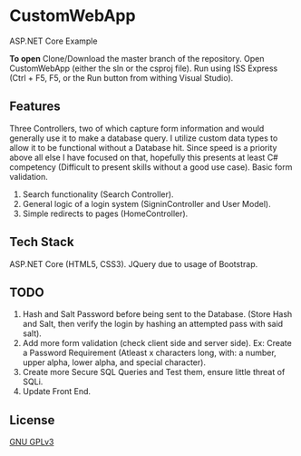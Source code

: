 # CustomWebApp
ASP.NET Core Example

**To open** Clone/Download the master branch of the repository. Open 
CustomWebApp (either the sln or the csproj file). Run using ISS Express (Ctrl + F5, F5, or the Run button from withing Visual Studio).

## Features
Three Controllers, two of which capture form information and would generally use it to make a database query. I utilize custom data types to allow it to be functional without a Database hit. Since speed is a priority above all else I have focused on that, hopefully this presents at least C# competency (Difficult to present skills without a good use case). Basic form validation.

1. Search functionality (Search Controller).
2. General logic of a login system (SigninController and User Model).
3. Simple redirects to pages (HomeController).

## Tech Stack
ASP.NET Core (HTML5, CSS3). JQuery due to usage of Bootstrap.

## TODO
1. Hash and Salt Password before being sent to the Database. (Store Hash and Salt, then verify the login by hashing an attempted pass with said salt).
2. Add more form validation (check client side and server side). Ex: Create a Password Requirement (Atleast x characters long, with: a number, upper alpha, lower alpha, and special character).
3. Create more Secure SQL Queries and Test them, ensure little threat of SQLi.
4. Update Front End.

## License
[GNU GPLv3](https://choosealicense.com/licenses/gpl-3.0/)
